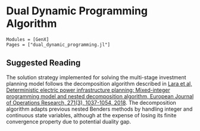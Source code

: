 # Dual Dynamic Programming Algorithm
```@autodocs
Modules = [GenX]
Pages = ["dual_dynamic_programming.jl"]
```

## Suggested Reading
The solution strategy implemented for solving the multi-stage investment planning model follows the decomposition algorithm described in [Lara et al, Deterministic electric power infrastructure planning: Mixed-integer programming model and nested decomposition algorithm, European Journal of Operations Research, 271(3), 1037-1054, 2018](https://www.sciencedirect.com/science/article/pii/S0377221718304466). The decomposition algorithm adapts previous nested Benders methods by handling integer and continuous state variables, although at the expense of losing its finite convergence property due to potential duality gap.